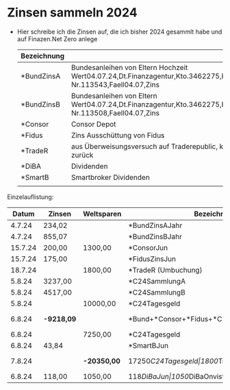# Zinsen sammeln 2024

- Hier schreibe ich die Zinsen auf, die ich bisher 2024 gesammlt habe und auf Finazen.Net Zero anlege
  
  | Bezeichnung |                                                                                                                 |
  | ----------- | --------------------------------------------------------------------------------------------------------------- |
  | *BundZinsA  | Bundesanleihen von Eltern Hochzeit<br/>Wert04.07.24,Dt.Finanzagentur,Kto.3462275,Kenn-Nr.113543,Faell04.07,Zins |
  | *BundZinsB  | Bundesanleihen von Eltern<br/>Wert04.07.24,Dt.Finanzagentur,Kto.3462275,Kenn-Nr.113508,Faell04.07,Zins          |
  | *Consor     | Consor Depot                                                                                                    |
  | *Fidus      | Zins Ausschüttung von Fidus                                                                                     |
  | *TradeR     | aus Überweisungsversuch auf Traderepublic, kam zurück                                                           |
  | *DiBA       | Dividenden                                                                                                      |
  | *SmartB     | Smartbroker Dividenden                                                                                          |
  |             |                                                                                                                 |

Einzelauflistung:

| Datum   | Zinsen       | Weltsparen    | Bezeichnung                                      | Wo             |
| ------- | ------------ | ------------- | ------------------------------------------------ | -------------- |
| 4.7.24  | 234,02       |               | *BundZinsAJahr                                   | auf Giro       |
| 4.7.24  | 855,07       |               | *BundZinsBJahr                                   | auf Giro       |
| 15.7.24 | 200,00       | 1300,00       | *ConsorJun                                       | auf  Giro      |
| 15.7.24 | 175,00       |               | *FidusZinsJun                                    | auf Giro       |
| 18.7.24 |              | 1800,00       | *TradeR (Umbuchung)                              | auf Giro       |
| 5.8.24  | 3237,00      |               | *C24SammlungA                                    | auf Giro       |
| 5.8.24  | 4517,00      |               | *C24SammlungB                                    | auf Giro       |
| 5.8.24  |              | 10000,00      | *C24Tagesgeld                                    | auf Giro       |
| 6.8.24  | **-9218,09** |               | *Bund+*Consor+*Fidus+*C24                        | auf FinanzNet  |
| 6.8.24  |              | 7250,00       | *C24Tagesgeld                                    | auf Giro       |
| 6.8.24  | 43,84        |               | *SmartBJun                                       | auf Giro       |
| 7.8.24  |              | **-20350,00** | 17250*C24Tagesgeld\|1800*TradeR\|1300*ConsorRest | auf Weltsparen |
| 6.8.24  | 118,00       | 1050,00       | 118*DiBaJun\|1050*DiBaOnvista                    | auf Giro       |
